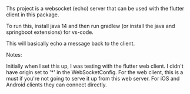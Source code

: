 Ths project is a websocket (echo) server that can be used with the flutter client in this package.

To run this, install java 14 and then run gradlew (or install the java and springboot extensions) for vs-code.

This will basically echo a message back to the client.

Notes:

Initially when I set this up, I was testing with the flutter web client.   I didn't have origin set to '*' in the WebSocketConfig.  For the web client, this is a must if you're not going to serve it up from this web server.   For iOS and Android clients they can connect directly.